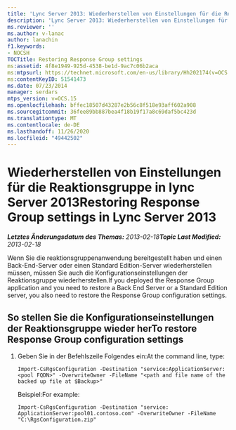 ```yaml
---
title: 'Lync Server 2013: Wiederherstellen von Einstellungen für die Reaktionsgruppe'
description: 'Lync Server 2013: Wiederherstellen von Einstellungen für die Reaktionsgruppe.'
ms.reviewer: ''
ms.author: v-lanac
author: lanachin
f1.keywords:
- NOCSH
TOCTitle: Restoring Response Group settings
ms:assetid: 4f8e1949-925d-4538-be1d-9ac7c06b2aca
ms:mtpsurl: https://technet.microsoft.com/en-us/library/Hh202174(v=OCS.15)
ms:contentKeyID: 51541473
ms.date: 07/23/2014
manager: serdars
mtps_version: v=OCS.15
ms.openlocfilehash: bffec18507d43287e2b56c8f518e93aff602a908
ms.sourcegitcommit: 36fee89bb887bea4f18b19f17a8c69daf5bc423d
ms.translationtype: MT
ms.contentlocale: de-DE
ms.lasthandoff: 11/26/2020
ms.locfileid: "49442502"
---
```

# <a name="restoring-response-group-settings-in-lync-server-2013"></a><span data-ttu-id="8a39a-103">Wiederherstellen von Einstellungen für die Reaktionsgruppe in lync Server 2013</span><span class="sxs-lookup"><span data-stu-id="8a39a-103">Restoring Response Group settings in Lync Server 2013</span></span>

<div data-xmlns="http://www.w3.org/1999/xhtml">

<div class="topic" data-xmlns="http://www.w3.org/1999/xhtml" data-msxsl="urn:schemas-microsoft-com:xslt" data-cs="https://msdn.microsoft.com/">

<div data-asp="https://msdn2.microsoft.com/asp">



</div>

<div id="mainSection">

<div id="mainBody"><span data-ttu-id="8a39a-104">

<span> </span></span><span class="sxs-lookup"><span data-stu-id="8a39a-104">

<span> </span></span></span>

<span data-ttu-id="8a39a-105">_**Letztes Änderungsdatum des Themas:** 2013-02-18_</span><span class="sxs-lookup"><span data-stu-id="8a39a-105">_**Topic Last Modified:** 2013-02-18_</span></span>

<span data-ttu-id="8a39a-106">Wenn Sie die reaktionsgruppenanwendung bereitgestellt haben und einen Back-End-Server oder einen Standard Edition-Server wiederherstellen müssen, müssen Sie auch die Konfigurationseinstellungen der Reaktionsgruppe wiederherstellen.</span><span class="sxs-lookup"><span data-stu-id="8a39a-106">If you deployed the Response Group application and you need to restore a Back End Server or a Standard Edition server, you also need to restore the Response Group configuration settings.</span></span>

<div>

## <a name="to-restore-response-group-configuration-settings"></a><span data-ttu-id="8a39a-107">So stellen Sie die Konfigurationseinstellungen der Reaktionsgruppe wieder her</span><span class="sxs-lookup"><span data-stu-id="8a39a-107">To restore Response Group configuration settings</span></span>

1.  <span data-ttu-id="8a39a-108">Geben Sie in der Befehlszeile Folgendes ein:</span><span class="sxs-lookup"><span data-stu-id="8a39a-108">At the command line, type:</span></span>
    
        Import-CsRgsConfiguration -Destination "service:ApplicationServer:<pool FQDN>" -OverwriteOwner -FileName "<path and file name of the backed up file at $Backup>"
    
    <span data-ttu-id="8a39a-109">Beispiel:</span><span class="sxs-lookup"><span data-stu-id="8a39a-109">For example:</span></span>
    
        Import-CsRgsConfiguration -Destination "service: ApplicationServer:pool01.contoso.com" -OverwriteOwner -FileName "C:\RgsConfiguration.zip"

<span data-ttu-id="8a39a-110"></div>

</div>

<span> </span>

</div>

</div>

</span><span class="sxs-lookup"><span data-stu-id="8a39a-110"></div>

</div>

<span> </span>

</div>

</div>

</span></span></div>

